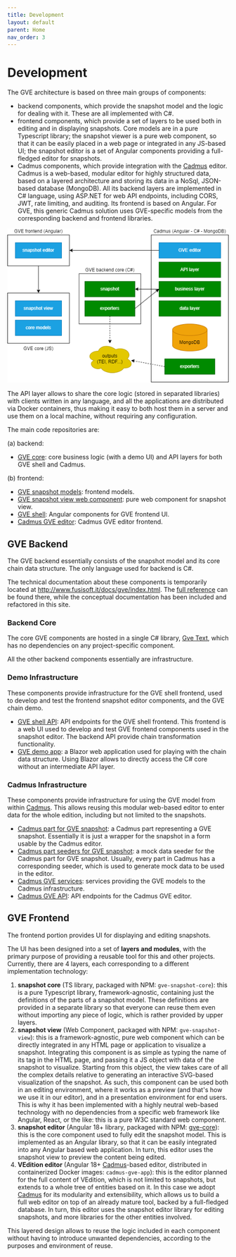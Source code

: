 ```yaml
---
title: Development
layout: default
parent: Home
nav_order: 3
---
```


# Development

The GVE architecture is based on three main groups of components:

- backend components, which provide the snapshot model and the logic for dealing with it. These are all implemented with C#.
- frontend components, which provide a set of layers to be used both in editing and in displaying snapshots. Core models are in a pure Typescript library; the snapshot viewer is a pure web component, so that it can be easily placed in a web page or integrated in any JS-based UI; the snapshot editor is a set of Angular components providing a full-fledged editor for snapshots.
- Cadmus components, which provide integration with the [Cadmus](https://myrmex.github.io/overview/cadmus) editor. Cadmus is a web-based, modular editor for highly structured data, based on a layered architecture and storing its data in a NoSql, JSON-based database (MongoDB). All its backend layers are implemented in C# language, using ASP.NET for web API endpoints, including CORS, JWT, rate limiting, and auditing. Its frontend is based on Angular. For GVE, this generic Cadmus solution uses GVE-specific models from the corresponding backend and frontend libraries.

![GVE Software Architecture](img/architecture.png)

The API layer allows to share the core logic (stored in separated libraries) with clients written in any language, and all the applications are distributed via Docker containers, thus making it easy to both host them in a server and use them on a local machine, without requiring any configuration.

The main code repositories are:

(a) backend:

- [GVE core](https://github.com/vedph/gve-core): core business logic (with a demo UI) and API layers for both GVE shell and Cadmus.

(b) frontend:

- [GVE snapshot models](https://github.com/vedph/gve-snapshot-core): frontend models.
- [GVE snapshot view web component](https://github.com/vedph/gve-snapshot-view): pure web component for snapshot view.
- [GVE shell](https://github.com/vedph/gve-shell): Angular components for GVE frontend UI.
- [Cadmus GVE editor](https://github.com/vedph/cadmus-gve-app): Cadmus GVE editor frontend.

## GVE Backend

The GVE backend essentially consists of the snapshot model and its core chain data structure. The only language used for backend is C#.

The technical documentation about these components is temporarily located at <http://www.fusisoft.it/docs/gve/index.html>. The [full reference](http://www.fusisoft.it/docs/gve/api/Cadmus.Gve.Parts.html) can be found there, while the conceptual documentation has been included and refactored in this site.

### Backend Core

The core GVE components are hosted in a single C# library, [Gve Text](http://www.fusisoft.it/docs/gve/api/Gve.Text.html), which has no dependencies on any project-specific component.

All the other backend components essentially are infrastructure.

### Demo Infrastructure

These components provide infrastructure for the GVE shell frontend, used to develop and test the frontend snapshot editor components, and the GVE chain demo.

- [GVE shell API](http://www.fusisoft.it/docs/gve/api/Gve.Api.html): API endpoints for the GVE shell frontend. This frontend is a web UI used to develop and test GVE frontend components used in the snapshot editor. The backend API provide chain transformation functionality.
- [GVE demo app](http://www.fusisoft.it/docs/gve/api/Gve.Demo.html): a Blazor web application used for playing with the chain data structure. Using Blazor allows to directly access the C# core without an intermediate API layer.

### Cadmus Infrastructure

These components provide infrastructure for using the GVE model from within [Cadmus](https://myrmex.github.io/overview/cadmus). This allows reusing this modular web-based editor to enter data for the whole edition, including but not limited to the snapshots.

- [Cadmus part for GVE snapshot](http://www.fusisoft.it/docs/gve/api/Cadmus.Gve.Parts.html): a Cadmus part representing a GVE snapshot. Essentially it is just a wrapper for the snapshot in a form usable by the Cadmus editor.
- [Cadmus part seeders for GVE snapshot](http://www.fusisoft.it/docs/gve/api/Cadmus.Seed.Gve.Parts.html): a mock data seeder for the Cadmus part for GVE snapshot. Usually, every part in Cadmus has a corresponding seeder, which is used to generate mock data to be used in the editor.
- [Cadmus GVE services](http://www.fusisoft.it/docs/gve/api/Cadmus.Gve.Services.html): services providing the GVE models to the Cadmus infrastructure.
- [Cadmus GVE API](http://www.fusisoft.it/docs/gve/api/CadmusGveApi.html): API endpoints for the Cadmus GVE editor.

## GVE Frontend

The frontend portion provides UI for displaying and editing snapshots.

The UI has been designed into a set of **layers and modules**, with the primary purpose of providing a reusable tool for this and other projects. Currently, there are 4 layers, each corresponding to a different implementation technology:

1. **snapshot core** (TS library, packaged with NPM: `gve-snapshot-core`): this is a pure Typescript library, framework-agnostic, containing just the definitions of the parts of a snapshot model. These definitions are provided in a separate library so that everyone can reuse them even without importing any piece of logic, which is rather provided by upper layers.
2. **snapshot view** (Web Component, packaged with NPM: `gve-snapshot-view`): this is a framework-agnostic, pure web component which can be directly integrated in any HTML page or application to visualize a snapshot. Integrating this component is as simple as typing the name of its tag in the HTML page, and passing it a JS object with data of the snapshot to visualize. Starting from this object, the view takes care of all the complex details relative to generating an interactive SVG-based visualization of the snapshot. As such, this component can be used both in an editing environment, where it works as a preview (and that's how we use it in our editor), and in a presentation environment for end users. This is why it has been implemented with a highly neutral web-based technology with no dependencies from a specific web framework like Angular, React, or the like: this is a pure W3C standard web component.
3. **snapshot editor** (Angular 18+ library, packaged with NPM: [gve-core](gve-core)): this is the core component used to fully edit the snapshot model. This is implemented as an Angular library, so that it can be easily integrated into any Angular based web application. In turn, this editor uses the snapshot view to preview the content being edited.
4. **VEdition editor** (Angular 18+ [Cadmus](https://myrmex.github.io/overview/cadmus)-based editor, distributed in containerized Docker images: `cadmus-gve-app`): this is the editor planned for the full content of VEdition, which is not limited to snapshots, but extends to a whole tree of entities based on it. In this case we adopt [Cadmus](https://myrmex.github.io/overview/cadmus) for its modularity and extensibility, which allows us to build a full web editor on top of an already mature tool, backed by a full-fledged database. In turn, this editor uses the snapshot editor library for editing snapshots, and more libraries for the other entities involved.

This layered design allows to reuse the logic included in each component without having to introduce unwanted dependencies, according to the purposes and environment of reuse.
